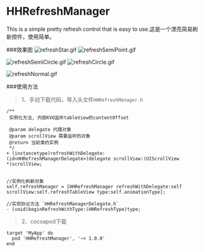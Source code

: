 # HHRefreshManager
This is a simple pretty refresh control that is easy to use.这是一个漂亮简易刷新控件，使用简单。


###效果图
![refreshStar.gif](https://upload-images.jianshu.io/upload_images/1801563-10a3da0712b8e2ce.gif?imageMogr2/auto-orient/strip) ![refreshSemiPoint.gif](https://upload-images.jianshu.io/upload_images/1801563-ee26cb32675a45c2.gif?imageMogr2/auto-orient/strip)

![refreshSemiCircle.gif](https://upload-images.jianshu.io/upload_images/1801563-eacbe0762160888f.gif?imageMogr2/auto-orient/strip) ![refreshCircle.gif](https://upload-images.jianshu.io/upload_images/1801563-60a4a2415d48db48.gif?imageMogr2/auto-orient/strip)

![refreshNormal.gif](https://upload-images.jianshu.io/upload_images/1801563-515f5cb35ca3f126.gif?imageMogr2/auto-orient/strip)


###使用方法
>1、手动下载代码，导入头文件`HHRefreshManager.h`

```objc
/**
 实例化方法, 内部KVO监听tableView的contentOffset
 
 @param delegate 代理对象
 @param scrollView 需要监听的对象
 @return 当前类的实例
 */
+ (instancetype)refreshWithDelegate:(id<HHRefreshManagerDelegate>)delegate scrollView:(UIScrollView *)scrollView;


```

```objc
//实例化刷新对象
self.refreshManager = [HHRefreshManager refreshWithDelegate:self scrollView:self.refreshTableView type:self.animationType];

//实现协议方法 `HHRefreshManagerDelegate.h`
- (void)beginRefreshWithType:(HHRefreshType)type;

```

>2、cocoapod下载

```objc
target 'MyApp' do
  pod 'HHRefreshManager', '~> 1.0.0'
end
```


